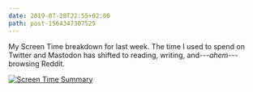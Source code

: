 ```yaml
---
date: 2019-07-28T22:55+02:00
path: post-1564347307525
---
```


My Screen Time breakdown for last week. The time I used to spend on Twitter and Mastodon has shifted to reading, writing, and---*ahem*---browsing Reddit.

[![Screen Time Summary](assets/image-1564347307525.jpg)](assets/image-1564347307525.jpg)
